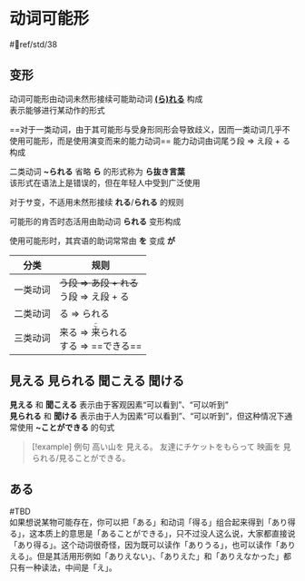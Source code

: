 # 动词可能形
 #📖ref/std/38  
## 变形

动词可能形由动词未然形接续可能助动词 [**(ら)れる**](../5.auxi_verb/られる.md#可能助动词) 构成  
表示能够进行某动作的形式  

==对于一类动词，由于其可能形与受身形同形会导致歧义，因而一类动词几乎不使用可能形，而是使用演变而来的能力动词==
能力动词由词尾う段 => え段 + る 构成  

二类动词 **~られる** 省略 **ら** 的形式称为 **ら抜き言葉**  
该形式在语法上是错误的，但在年轻人中受到广泛使用  

对于サ变，不适用未然形接续 **れる**/**られる** 的规则  

可能形的肯否时态活用由助动词 **られる** 变形构成  

使用可能形时，其宾语的助词常常由 **を** 变成 **が**  

| 分类   | 规则                                                                    |
| ---- | --------------------------------------------------------------------- |
| 一类动词 | ~~う段 => あ段 + れる~~<br>う段 => え段 + る                                     |
| 二类动词 | る => られる                                                              |
| 三类动词 | 来る => <ruby>来<rt>こ</rt>られる</ruby><br>する => ==できる== |

## 見える 見られる 聞こえる 聞ける 

**見える** 和 **聞こえる** 表示由于客观因素“可以看到”、“可以听到”  
**見られる** 和  **聞ける** 表示由于人为因素“可以看到”、“可以听到”，但这种情况下通常使用 **~ことができる** 的句式  


> [!example] 例句
> 高い山を 見える。
> 友達にチケットをもらって 映画を 見られる/見ることができる。
> 

## ある
 #TBD  
如果想说某物可能存在，你可以把「ある」和动词「得る」组合起来得到「あり得る」，这本质上的意思是「あることができる」，只不过没人这么说，大家都直接说「あり得る」。这个动词很奇怪，因为既可以读作「ありうる」，也可以读作「ありえる」。但是其活用形例如「ありえない」、「ありえた」和「ありえなかった」都只有一种读法，中间是「え」。